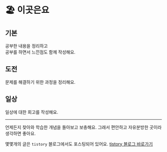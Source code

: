 # 🏖️ 이곳은요

## 기본

공부한 내용을 정리하고  
공부를 하면서 느낀점도 함께 작성해요.

## 도전

문제를 해결하기 위한 과정을 정리해요.

## 일상

일상에 대한 회고를 작성해요.

---

언제든지 찾아와 학습한 개념을 돌아보고 보충해요. 그래서 편안하고 자유분방한 곳이라 생각하면 좋아요.

몇몇개의 글은 `tistory` 블로그에서도 포스팅되어 있어요.
[tistory 블로그 바로가기](https://noah-dev.tistory.com/)
